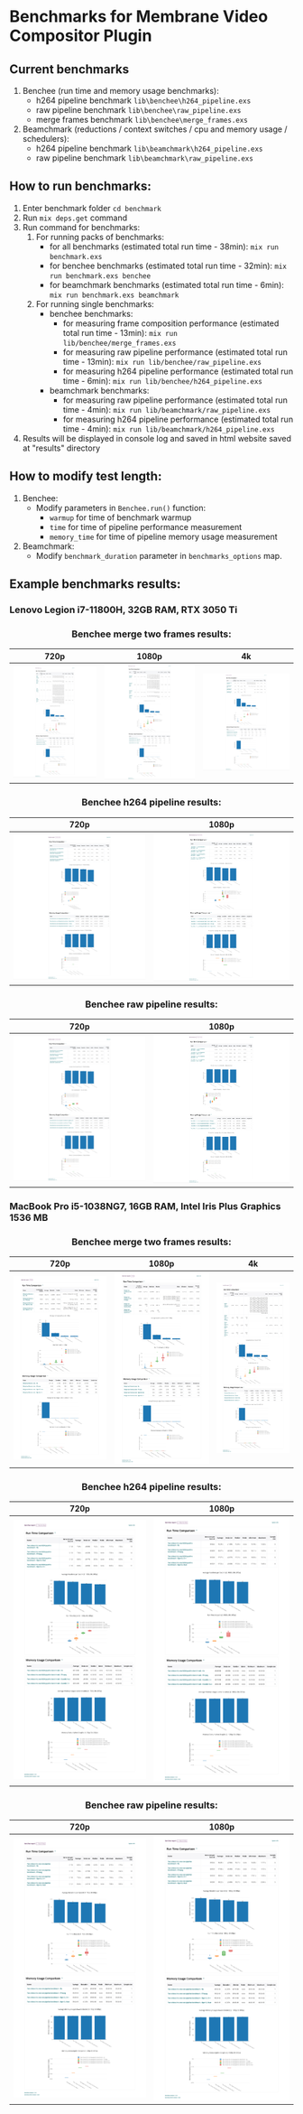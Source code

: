 # Benchmarks for Membrane Video Compositor Plugin

## Current benchmarks

1. Benchee (run time and memory usage benchmarks):
    - h264 pipeline benchmark ```lib\benchee\h264_pipeline.exs```
    - raw pipeline benchmark ```lib\benchee\raw_pipeline.exs```
    - merge frames benchmark ```lib\benchee\merge_frames.exs```
2. Beamchmark (reductions / context switches / cpu and memory usage / schedulers):
    - h264 pipeline benchmark ```lib\beamchmark\h264_pipeline.exs```
    - raw pipeline benchmark ```lib\beamchmark\raw_pipeline.exs```
## How to run benchmarks:

1.  Enter benchmark folder ```cd benchmark```
2.  Run ```mix deps.get``` command
3.  Run command for benchmarks:
    1. For running packs of benchmarks:
        - for all benchmarks (estimated total run time - 38min): ```mix run benchmark.exs```
        - for benchee benchmarks (estimated total run time - 32min): ```mix run benchmark.exs benchee```
        - for beamchmark benchmarks (estimated total run time - 6min): ```mix run benchmark.exs beamchmark```
    2. For running single benchmarks:
        - benchee benchmarks: 
            - for measuring frame composition performance (estimated total run time - 13min): ```mix run lib/benchee/merge_frames.exs```
            - for measuring raw pipeline performance (estimated total run time - 13min): ```mix run lib/benchee/raw_pipeline.exs```
            - for measuring h264 pipeline performance (estimated total run time - 6min): ```mix run lib/benchee/h264_pipeline.exs```
        - beamchmark benchmarks:
            - for measuring raw pipeline performance (estimated total run time - 4min): ```mix run lib/beamchmark/raw_pipeline.exs```
            - for measuring h264 pipeline performance (estimated total run time - 4min): ```mix run lib/beamchmark/h264_pipeline.exs```
4. Results will be displayed in console log and saved in html website saved at "results" directory

## How to modify test length:

1. Benchee: </br>
    - Modify parameters in ```Benchee.run()``` function:
        - ```warmup``` for time of benchmark warmup
        - ```time``` for time of pipeline performance measurement
        - ```memory_time``` for time of pipeline memory usage measurement
2. Beamchmark: </br>
    - Modify ```benchmark_duration``` parameter in ```benchmarks_options``` map.

## Example benchmarks results:
### Lenovo Legion i7-11800H, 32GB RAM, RTX 3050 Ti

<h3 align="center"> Benchee merge two frames results: </h3>

720p                       |  1080p                    |  4k
:-------------------------:|:-------------------------:|:-------------------------:
![Benchee merge two 720p frames results](assets/lenovo_i7-11800H_rtx-3050-Ti-Mobile/results_benchee_merge_frames_720p.png) | ![Benchee merge two 1080p frames results:](assets/lenovo_i7-11800H_rtx-3050-Ti-Mobile/results_benchee_merge_frames_1080p.png) | ![Benchee merge two 1080p frames results:](assets/lenovo_i7-11800H_rtx-3050-Ti-Mobile/results_benchee_merge_frames_4k.png)


<h3 align="center"> Benchee h264 pipeline results: </h3>

720p                       |  1080p
:-------------------------:|:-------------------------:
![Benchee h264 pipeline 720p 30s 30fps results](assets/lenovo_i7-11800H_rtx-3050-Ti-Mobile/results_benchee_h264_pipeline_720p_30s_30fps.png) | ![Benchee h264 pipeline ffmpeg results](assets/lenovo_i7-11800H_rtx-3050-Ti-Mobile/results_benchee_h264_pipeline_1080p_30s_30fps.png)


<h3 align="center"> Benchee raw pipeline results: </h3>

720p                       |  1080p
:-------------------------:|:-------------------------:
![Benchee raw pipeline 720p 30s 30fps results](assets/lenovo_i7-11800H_rtx-3050-Ti-Mobile/results_benchee_raw_pipeline_720p_30s_30fps.png) | ![Benchee raw pipeline ffmpeg results](assets/lenovo_i7-11800H_rtx-3050-Ti-Mobile/results_benchee_raw_pipeline_1080p_30s_30fps.png)


### MacBook Pro i5-1038NG7, 16GB RAM, Intel Iris Plus Graphics 1536 MB

<h3 align="center"> Benchee merge two frames results: </h3>

720p                       |  1080p                    |  4k
:-------------------------:|:-------------------------:|:-------------------------:
![Benchee merge two 720p frames results](assets/mac_i5-1038NG7/results_benchee_merge_frames_720p.png) | ![Benchee merge two 1080p frames results:](assets/mac_i5-1038NG7/results_benchee_merge_frames_1080p.png) | ![Benchee merge two 1080p frames results:](assets/mac_i5-1038NG7/results_benchee_merge_frames_4k.png)


<h3 align="center"> Benchee h264 pipeline results: </h3>

720p                       |  1080p
:-------------------------:|:-------------------------:
![Benchee h264 pipeline 720p 30s 30fps results](assets/mac_i5-1038NG7/results_benchee_h264_pipeline_720p_30s_30fps.png) | ![Benchee h264 pipeline ffmpeg results](assets/mac_i5-1038NG7/results_benchee_h264_pipeline_1080p_30s_30fps.png)


<h3 align="center"> Benchee raw pipeline results: </h3>

720p                       |  1080p
:-------------------------:|:-------------------------:
![Benchee raw pipeline 720p 30s 30fps results](assets/mac_i5-1038NG7/results_benchee_raw_pipeline_720p_30s_30fps.png) | ![Benchee raw pipeline ffmpeg results](assets/mac_i5-1038NG7/results_benchee_raw_pipeline_1080p_30s_30fps.png)



